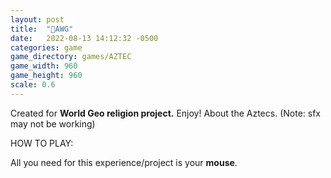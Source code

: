 ```yaml
---
layout: post
title:  "🗿AWG"
date:   2022-08-13 14:12:32 -0500
categories: game
game_directory: games/AZTEC
game_width: 960
game_height: 960
scale: 0.6
---
```


Created for **World Geo religion project.** Enjoy! About the Aztecs. (Note: sfx may not be working)

HOW TO PLAY:

All you need for this experience/project is your **mouse**.